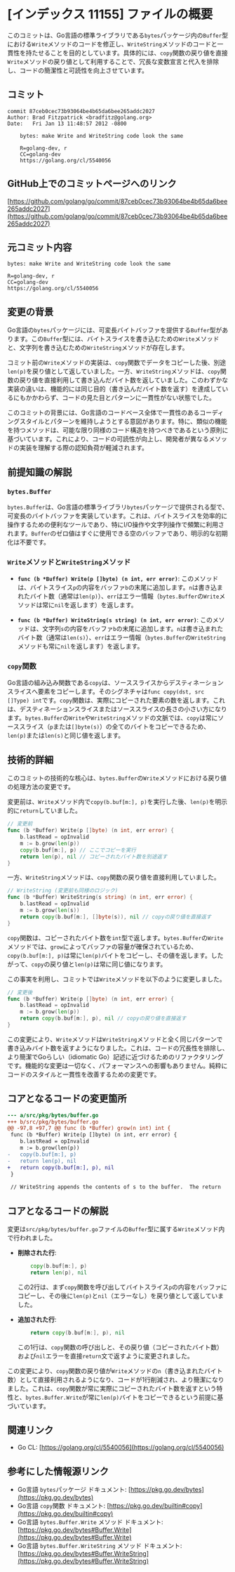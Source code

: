 # [インデックス 11155] ファイルの概要

このコミットは、Go言語の標準ライブラリである`bytes`パッケージ内の`Buffer`型における`Write`メソッドのコードを修正し、`WriteString`メソッドのコードと一貫性を持たせることを目的としています。具体的には、`copy`関数の戻り値を直接`Write`メソッドの戻り値として利用することで、冗長な変数宣言と代入を排除し、コードの簡潔性と可読性を向上させています。

## コミット

```
commit 87ceb0cec73b93064be4b65da6bee265addc2027
Author: Brad Fitzpatrick <bradfitz@golang.org>
Date:   Fri Jan 13 11:48:57 2012 -0800

    bytes: make Write and WriteString code look the same

    R=golang-dev, r
    CC=golang-dev
    https://golang.org/cl/5540056
```

## GitHub上でのコミットページへのリンク

[https://github.com/golang/go/commit/87ceb0cec73b93064be4b65da6bee265addc2027](https://github.com/golang/go/commit/87ceb0cec73b93064be4b65da6bee265addc2027)

## 元コミット内容

```
bytes: make Write and WriteString code look the same

R=golang-dev, r
CC=golang-dev
https://golang.org/cl/5540056
```

## 変更の背景

Go言語の`bytes`パッケージには、可変長バイトバッファを提供する`Buffer`型があります。この`Buffer`型には、バイトスライスを書き込むための`Write`メソッドと、文字列を書き込むための`WriteString`メソッドが存在します。

コミット前の`Write`メソッドの実装は、`copy`関数でデータをコピーした後、別途`len(p)`を戻り値として返していました。一方、`WriteString`メソッドは、`copy`関数の戻り値を直接利用して書き込んだバイト数を返していました。このわずかな実装の違いは、機能的には同じ目的（書き込んだバイト数を返す）を達成しているにもかかわらず、コードの見た目とパターンに一貫性がない状態でした。

このコミットの背景には、Go言語のコードベース全体で一貫性のあるコーディングスタイルとパターンを維持しようとする意図があります。特に、類似の機能を持つメソッドは、可能な限り同様のコード構造を持つべきであるという原則に基づいています。これにより、コードの可読性が向上し、開発者が異なるメソッドの実装を理解する際の認知負荷が軽減されます。

## 前提知識の解説

### `bytes.Buffer`

`bytes.Buffer`は、Go言語の標準ライブラリ`bytes`パッケージで提供される型で、可変長のバイトバッファを実装しています。これは、バイトスライスを効率的に操作するための便利なツールであり、特にI/O操作や文字列操作で頻繁に利用されます。`Buffer`のゼロ値はすぐに使用できる空のバッファであり、明示的な初期化は不要です。

### `Write`メソッドと`WriteString`メソッド

*   **`func (b *Buffer) Write(p []byte) (n int, err error)`**:
    このメソッドは、バイトスライス`p`の内容をバッファ`b`の末尾に追加します。`n`は書き込まれたバイト数（通常は`len(p)`）、`err`はエラー情報（`bytes.Buffer`の`Write`メソッドは常に`nil`を返します）を返します。

*   **`func (b *Buffer) WriteString(s string) (n int, err error)`**:
    このメソッドは、文字列`s`の内容をバッファ`b`の末尾に追加します。`n`は書き込まれたバイト数（通常は`len(s)`）、`err`はエラー情報（`bytes.Buffer`の`WriteString`メソッドも常に`nil`を返します）を返します。

### `copy`関数

Go言語の組み込み関数である`copy`は、ソーススライスからデスティネーションスライスへ要素をコピーします。そのシグネチャは`func copy(dst, src []Type) int`です。`copy`関数は、実際にコピーされた要素の数を返します。これは、デスティネーションスライスまたはソーススライスの長さの小さい方になります。`bytes.Buffer`の`Write`や`WriteString`メソッドの文脈では、`copy`は常にソーススライス（`p`または`[]byte(s)`）の全てのバイトをコピーできるため、`len(p)`または`len(s)`と同じ値を返します。

## 技術的詳細

このコミットの技術的な核心は、`bytes.Buffer`の`Write`メソッドにおける戻り値の処理方法の変更です。

変更前は、`Write`メソッド内で`copy(b.buf[m:], p)`を実行した後、`len(p)`を明示的に`return`していました。

```go
// 変更前
func (b *Buffer) Write(p []byte) (n int, err error) {
	b.lastRead = opInvalid
	m := b.grow(len(p))
	copy(b.buf[m:], p) // ここでコピーを実行
	return len(p), nil // コピーされたバイト数を別途返す
}
```

一方、`WriteString`メソッドは、`copy`関数の戻り値を直接利用していました。

```go
// WriteString (変更前も同様のロジック)
func (b *Buffer) WriteString(s string) (n int, err error) {
	b.lastRead = opInvalid
	m := b.grow(len(s))
	return copy(b.buf[m:], []byte(s)), nil // copyの戻り値を直接返す
}
```

`copy`関数は、コピーされたバイト数を`int`型で返します。`bytes.Buffer`の`Write`メソッドでは、`grow`によってバッファの容量が確保されているため、`copy(b.buf[m:], p)`は常に`len(p)`バイトをコピーし、その値を返します。したがって、`copy`の戻り値と`len(p)`は常に同じ値になります。

この事実を利用し、コミットでは`Write`メソッドを以下のように変更しました。

```go
// 変更後
func (b *Buffer) Write(p []byte) (n int, err error) {
	b.lastRead = opInvalid
	m := b.grow(len(p))
	return copy(b.buf[m:], p), nil // copyの戻り値を直接返す
}
```

この変更により、`Write`メソッドは`WriteString`メソッドと全く同じパターンで書き込みバイト数を返すようになりました。これは、コードの冗長性を排除し、より簡潔でGoらしい（idiomatic Go）記述に近づけるためのリファクタリングです。機能的な変更は一切なく、パフォーマンスへの影響もありません。純粋にコードのスタイルと一貫性を改善するための変更です。

## コアとなるコードの変更箇所

```diff
--- a/src/pkg/bytes/buffer.go
+++ b/src/pkg/bytes/buffer.go
@@ -97,8 +97,7 @@ func (b *Buffer) grow(n int) int {
 func (b *Buffer) Write(p []byte) (n int, err error) {
 	b.lastRead = opInvalid
 	m := b.grow(len(p))
-	copy(b.buf[m:], p)
-	return len(p), nil
+	return copy(b.buf[m:], p), nil
 }
 
 // WriteString appends the contents of s to the buffer.  The return
```

## コアとなるコードの解説

変更は`src/pkg/bytes/buffer.go`ファイルの`Buffer`型に属する`Write`メソッド内で行われました。

*   **削除された行**:
    ```go
    	copy(b.buf[m:], p)
    	return len(p), nil
    ```
    この2行は、まず`copy`関数を呼び出してバイトスライス`p`の内容をバッファにコピーし、その後に`len(p)`と`nil`（エラーなし）を戻り値として返していました。

*   **追加された行**:
    ```go
    	return copy(b.buf[m:], p), nil
    ```
    この1行は、`copy`関数の呼び出しと、その戻り値（コピーされたバイト数）および`nil`エラーを直接`return`文で返すように変更されました。

この変更により、`copy`関数の戻り値が`Write`メソッドの`n`（書き込まれたバイト数）として直接利用されるようになり、コードが1行削減され、より簡潔になりました。これは、`copy`関数が常に実際にコピーされたバイト数を返すという特性と、`bytes.Buffer.Write`が常に`len(p)`バイトをコピーできるという前提に基づいています。

## 関連リンク

*   Go CL: [https://golang.org/cl/5540056](https://golang.org/cl/5540056)

## 参考にした情報源リンク

*   Go言語 `bytes`パッケージ ドキュメント: [https://pkg.go.dev/bytes](https://pkg.go.dev/bytes)
*   Go言語 `copy`関数 ドキュメント: [https://pkg.go.dev/builtin#copy](https://pkg.go.dev/builtin#copy)
*   Go言語 `bytes.Buffer.Write` メソッド ドキュメント: [https://pkg.go.dev/bytes#Buffer.Write](https://pkg.go.dev/bytes#Buffer.Write)
*   Go言語 `bytes.Buffer.WriteString` メソッド ドキュメント: [https://pkg.go.dev/bytes#Buffer.WriteString](https://pkg.go.dev/bytes#Buffer.WriteString)

